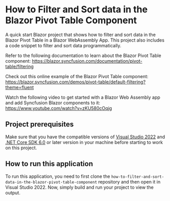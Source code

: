 # How to Filter and Sort data in the Blazor Pivot Table Component

A quick start Blazor project that shows how to filter and sort data in the Blazor Pivot Table in a Blazor WebAssembly App. This project also includes a code snippet to filter and sort data programmatically. 
 
Refer to the following documentation to learn about the Blazor Pivot Table component: 
https://blazor.syncfusion.com/documentation/pivot-table/filtering

Check out this online example of the Blazor Pivot Table component:
https://blazor.syncfusion.com/demos/pivot-table/default-filtering?theme=fluent

Watch the following video to get started with a Blazor Web Assembly app and add Syncfusion Blazor components to it:
https://www.youtube.com/watch?v=zKU580cOqjg

## Project prerequisites
Make sure that you have the compatible versions of [Visual Studio 2022](https://visualstudio.microsoft.com/downloads/ ) and [.NET Core SDK 6.0](https://dotnet.microsoft.com/en-us/download/dotnet/6.0) or later version in your machine before starting to work on this project.

## How to run this application
To run this application, you need to first clone the `how-to-filter-and-sort-data-in-the-blazor-pivot-table-component` repository and then open it in Visual Studio 2022. Now, simply build and run your project to view the output.
